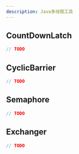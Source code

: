 ```yaml
---
description: Java多线程工具
---
```


## CountDownLatch

```java
// TODO
```

## CyclicBarrier

```java
// TODO
```

## Semaphore

```java
// TODO
```

## Exchanger

```java
// TODO
```
